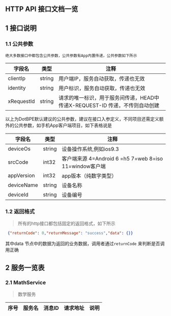 HTTP API 接口文档一览  
--------------------------  
## 1 接口说明  
### 1.1 公共参数  
	绝大多数接口中都包含公共参数，公共参数有App内置传递，公共参数如下所示 
|  字段名  |  类型  |  注释  |  
| ------------ | ------------ | ------------ |  
|  clientIp    |  string  |  用户端IP，服务自动获取，传递也无效   |  
|  identity    |  string  |  用户标识，服务自动获取，传递也无效  |  
|  xRequestId  |  string  |  请求的唯一标识，用于服务间传递，HEAD中传递X-REQUEST-ID 传递，不传则自动创建  |  


以上为DotBPE默认建议的公共参数，建议在接口入参定义，不同项目还需定义额外的公共参数，如手机App客户端项目，如下表格说是

|  字段名  |  类型  |  注释  |  
| ------------ | ------------ | ------------ |  
|  deviceOs    |  string  |  设备操作系统,例如ios9.3  | 
|  srcCode     |  int32   |  客户端来源 4=Android 6 =h5 7=web 8=iso 11=window客户端  |  
|  appVersion  |  int32   |  app版本（纯数字类型）  |  
|  deviceName  |  string  |  设备名称  |  
|  deviceId    |  string  |  设备编号  |  
   


### 1.2 返回格式  
> 所有的http接口都包括固定的返回格式，如下所示 

```json
 {"returnCode": 0,"returnMessage": "success","data": {}} 
``` 

其中data 节点中的数据为返回的业务数据，调用者通过`returnCode` 来判断是否调用正确 

##  2 服务一览表  


### 2.1 MathService
>  数学服务

| 序号 |  服务名  |  消息ID  |  请求地址  |  说明  |  
| ------------| ------------ | ------------ | ------------ | ------------ |
